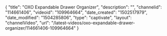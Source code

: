 {
    "title": "OXO Expandable Drawer Organizer",
    "description": "",
    "channelid": "114661406",
    "videoid": "109964664",
    "date_created": "1502517979",
    "date_modified": "1504285806",
    "type": "captivate",
    "layout": "channelVideo",
    "url": "\/latest-videos\/oxo-expandable-drawer-organizer\/114661406-109964664"
}